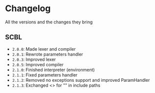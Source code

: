 # Changelog
All the versions and the changes they bring

## SCBL
- `2.0.0`: Made lexer and compiler
- `2.0.1`: Rewrote parameters handler
- `2.0.3`: Improved lexer
- `2.0.5`: Improved compiler
- `2.1.0`: Finished interpreter (environment)
- `2.1.1`: Fixed parameters handler
- `2.1.2`: Removed no exceptions support and improved ParamHandler
- `2.1.3`: Exchanged <> for "" in include paths
